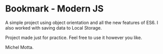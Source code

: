 # Bookmark - Modern JS

A simple project using object orientation and all the new features of ES6. I also worked with saving data to Local Storage.

Project made just for practice. Feel free to use it however you like.

Michel Motta.
